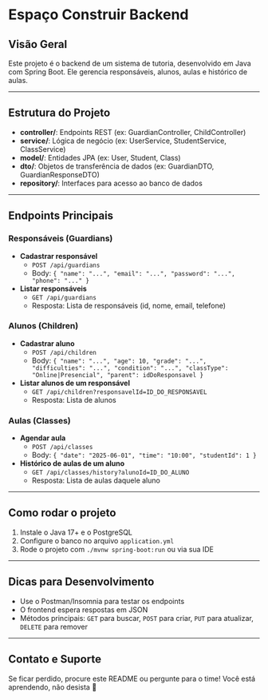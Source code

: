 # Espaço Construir Backend

## Visão Geral
Este projeto é o backend de um sistema de tutoria, desenvolvido em Java com Spring Boot. Ele gerencia responsáveis, alunos, aulas e histórico de aulas.

---

## Estrutura do Projeto

- **controller/**: Endpoints REST (ex: GuardianController, ChildController)
- **service/**: Lógica de negócio (ex: UserService, StudentService, ClassService)
- **model/**: Entidades JPA (ex: User, Student, Class)
- **dto/**: Objetos de transferência de dados (ex: GuardianDTO, GuardianResponseDTO)
- **repository/**: Interfaces para acesso ao banco de dados

---

## Endpoints Principais

### Responsáveis (Guardians)
- **Cadastrar responsável**
  - `POST /api/guardians`
  - Body: `{ "name": "...", "email": "...", "password": "...", "phone": "..." }`
- **Listar responsáveis**
  - `GET /api/guardians`
  - Resposta: Lista de responsáveis (id, nome, email, telefone)

### Alunos (Children)
- **Cadastrar aluno**
  - `POST /api/children`
  - Body: `{ "name": "...", "age": 10, "grade": "...", "difficulties": "...", "condition": "...", "classType": "Online|Presencial", "parent": idDoResponsavel }`
- **Listar alunos de um responsável**
  - `GET /api/children?responsavelId=ID_DO_RESPONSAVEL`
  - Resposta: Lista de alunos

### Aulas (Classes)
- **Agendar aula**
  - `POST /api/classes`
  - Body: `{ "date": "2025-06-01", "time": "10:00", "studentId": 1 }`
- **Histórico de aulas de um aluno**
  - `GET /api/classes/history?alunoId=ID_DO_ALUNO`
  - Resposta: Lista de aulas daquele aluno

---

## Como rodar o projeto
1. Instale o Java 17+ e o PostgreSQL
2. Configure o banco no arquivo `application.yml`
3. Rode o projeto com `./mvnw spring-boot:run` ou via sua IDE

---

## Dicas para Desenvolvimento
- Use o Postman/Insomnia para testar os endpoints
- O frontend espera respostas em JSON
- Métodos principais: `GET` para buscar, `POST` para criar, `PUT` para atualizar, `DELETE` para remover

---

## Contato e Suporte
Se ficar perdido, procure este README ou pergunte para o time! Você está aprendendo, não desista 🚀 